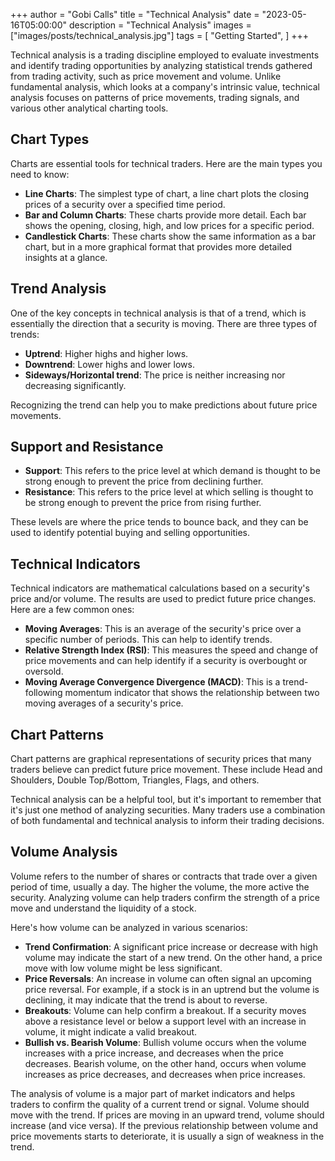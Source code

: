 +++
author = "Gobi Calls"
title = "Technical Analysis"
date = "2023-05-16T05:00:00"
description = "Technical Analysis"
images = ["images/posts/technical_analysis.jpg"]
tags = [
    "Getting Started",
]
+++

Technical analysis is a trading discipline employed to evaluate investments and identify trading opportunities by analyzing statistical trends gathered from trading activity, such as price movement and volume. Unlike fundamental analysis, which looks at a company's intrinsic value, technical analysis focuses on patterns of price movements, trading signals, and various other analytical charting tools.

## Chart Types 
Charts are essential tools for technical traders. Here are the main types you need to know:
- **Line Charts**: The simplest type of chart, a line chart plots the closing prices of a security over a specified time period.
- **Bar and Column Charts**: These charts provide more detail. Each bar shows the opening, closing, high, and low prices for a specific period.
- **Candlestick Charts**: These charts show the same information as a bar chart, but in a more graphical format that provides more detailed insights at a glance.

## Trend Analysis
One of the key concepts in technical analysis is that of a trend, which is essentially the direction that a security is moving. There are three types of trends:
- **Uptrend**: Higher highs and higher lows.
- **Downtrend**: Lower highs and lower lows.
- **Sideways/Horizontal trend**: The price is neither increasing nor decreasing significantly.

Recognizing the trend can help you to make predictions about future price movements.

## Support and Resistance
- **Support**: This refers to the price level at which demand is thought to be strong enough to prevent the price from declining further.
- **Resistance**: This refers to the price level at which selling is thought to be strong enough to prevent the price from rising further.

These levels are where the price tends to bounce back, and they can be used to identify potential buying and selling opportunities.

## Technical Indicators
Technical indicators are mathematical calculations based on a security's price and/or volume. The results are used to predict future price changes. Here are a few common ones:
- **Moving Averages**: This is an average of the security's price over a specific number of periods. This can help to identify trends.
- **Relative Strength Index (RSI)**: This measures the speed and change of price movements and can help identify if a security is overbought or oversold.
- **Moving Average Convergence Divergence (MACD)**: This is a trend-following momentum indicator that shows the relationship between two moving averages of a security's price.

## Chart Patterns
Chart patterns are graphical representations of security prices that many traders believe can predict future price movement. These include Head and Shoulders, Double Top/Bottom, Triangles, Flags, and others.

Technical analysis can be a helpful tool, but it's important to remember that it's just one method of analyzing securities. Many traders use a combination of both fundamental and technical analysis to inform their trading decisions.

## Volume Analysis
Volume refers to the number of shares or contracts that trade over a given period of time, usually a day. The higher the volume, the more active the security. Analyzing volume can help traders confirm the strength of a price move and understand the liquidity of a stock.

Here's how volume can be analyzed in various scenarios:

- **Trend Confirmation**: A significant price increase or decrease with high volume may indicate the start of a new trend. On the other hand, a price move with low volume might be less significant.
- **Price Reversals**: An increase in volume can often signal an upcoming price reversal. For example, if a stock is in an uptrend but the volume is declining, it may indicate that the trend is about to reverse.
- **Breakouts**: Volume can help confirm a breakout. If a security moves above a resistance level or below a support level with an increase in volume, it might indicate a valid breakout.
- **Bullish vs. Bearish Volume**: Bullish volume occurs when the volume increases with a price increase, and decreases when the price decreases. Bearish volume, on the other hand, occurs when volume increases as price decreases, and decreases when price increases.

The analysis of volume is a major part of market indicators and helps traders to confirm the quality of a current trend or signal. Volume should move with the trend. If prices are moving in an upward trend, volume should increase (and vice versa). If the previous relationship between volume and price movements starts to deteriorate, it is usually a sign of weakness in the trend.
